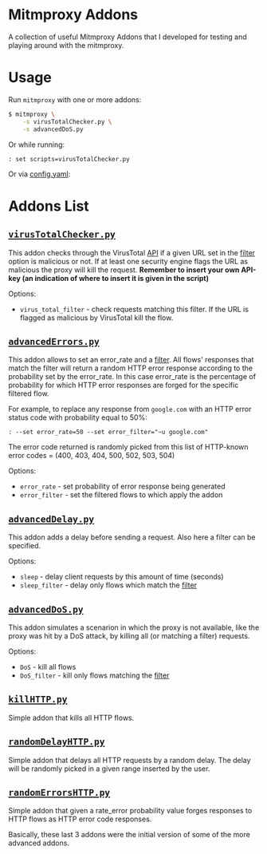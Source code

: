 # Mitmproxy Addons

A collection of useful Mitmproxy Addons that I developed for testing and playing around with the mitmproxy.

# Usage

Run `mitmproxy` with one or more addons:

```sh
$ mitmproxy \
    -s virusTotalChecker.py \
    -s advancedDoS.py
```

Or while running:

```
: set scripts=virusTotalChecker.py
```

Or via [config.yaml](https://docs.mitmproxy.org/stable/concepts-options/):


# Addons List

## [`virusTotalChecker.py`](./virusTotalChecker.py)

This addon checks through the VirusTotal [API](https://docs.virustotal.com/reference/overview) if a given URL set in the [filter](https://docs.mitmproxy.org/stable/concepts-filters/) option is malicious or not. If at least one security engine flags the URL as malicious the proxy will kill the request.
**Remember to insert your own API-key (an indication of where to insert it is given in the script)**

Options:

* `virus_total_filter` - check requests matching this filter. If the URL is flagged as malicious by VirusTotal kill the flow.

## [`advancedErrors.py`](./advancedErrors.py)

This addon allows to set an error_rate and a [filter](https://docs.mitmproxy.org/stable/concepts-filters/). All flows' responses that match the filter will return a random HTTP error response according to the probability set by the error_rate. In this case error_rate is the percentage of probability for which HTTP error responses are forged for the specific filtered flow.

For example, to replace any response from `google.com` with an HTTP error status code with probability equal to 50%:

```
: --set error_rate=50 --set error_filter="~u google.com"

```
The error code returned is randomly picked from this list of HTTP-known error codes = (400, 403, 404, 500, 502, 503, 504)

Options:

* `error_rate` - set probability of error response being generated
* `error_filter` - set the filtered flows to which apply the addon


## [`advancedDelay.py`](./advancedDelay.py)

This addon adds a delay before sending a request. Also here a filter can be specified. 

Options:

* `sleep` - delay client requests by this amount of time (seconds)
* `sleep_filter` - delay only flows which match the [filter](https://docs.mitmproxy.org/stable/concepts-filters/)

## [`advancedDoS.py`](./advancedDoS.py)

This addon simulates a scenarion in which the proxy is not available, like the proxy was hit by a DoS attack, by killing all (or matching a filter) requests.

Options:

* `DoS` - kill all flows
* `DoS_filter` - kill only flows matching the [filter](https://docs.mitmproxy.org/stable/concepts-filters/)

## [`killHTTP.py`](./killHTTP.py)

Simple addon that kills all HTTP flows.


## [`randomDelayHTTP.py`](./randomDelayHTTP.py)

Simple addon that delays all HTTP requests by a random delay. The delay will be randomly picked in a given range inserted by the user.

## [`randomErrorsHTTP.py`](./randomErrosHTTP.py)

Simple addon that given a rate_error probability value forges responses to HTTP flows as HTTP error code responses.

Basically, these last 3 addons were the initial version of some of the more advanced addons.
